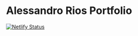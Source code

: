 # Alessandro Rios Portfolio

[![Netlify Status](https://api.netlify.com/api/v1/badges/c867fd61-0628-4e1b-a303-7f34ea81867e/deploy-status)](https://app.netlify.com/sites/alessandrorios/deploys)
